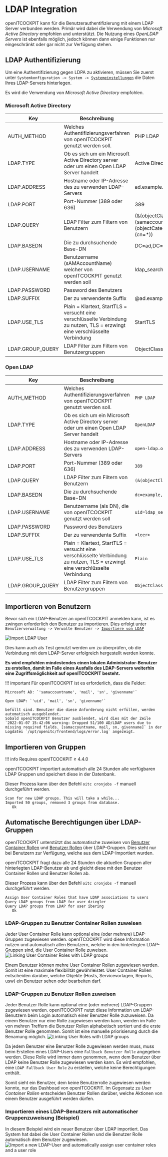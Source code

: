 # LDAP Integration

openITCOCKPIT kann für die Benutzerauthentifizierung mit einem LDAP Server verbunden werden. Primär wird dabei die
Verwendung von
_Microsoft Active Directory_ empfohlen und unterstützt. Die Nutzung eines _OpenLDAP Servers_ ist ebenfalls möglich,
jedoch können dann einige Funktionen nur eingeschränkt oder gar nicht zur Verfügung stehen.

## LDAP Authentifizierung

Um eine Authentifizierung gegen LDPA zu aktivieren, müssen Sie zuerst
unter `Systemkonfiguration -> System -> `[`Systemeinstellungen`](/configuration/systemsettings/)
die Daten Ihres LDAP-Servers hinterlegen.

Es wird die Verwendung von _Microsoft Active Directory_ empfohlen.

### Microsoft Active Directory

| Key              | Beschreibung                                                                                                                  | Beispiel                                                               |
|------------------|-------------------------------------------------------------------------------------------------------------------------------|------------------------------------------------------------------------|
| AUTH_METHOD      | Welches Authentifizierungsverfahren von openITCOCKPIT genutzt werden soll.                                                    | PHP LDAP                                                               |
| LDAP.TYPE        | Ob es sich um ein Microsoft Active Directory server oder um einen Open LDAP Server handelt                                    | Active Directory LDAP                                                  |
| LDAP.ADDRESS     | Hostname oder IP-Adresse des zu verwenden LDAP-Servers                                                                        | ad.example.com                                                         |
| LDAP.PORT        | Port-Nummer (389 oder 636)                                                                                                    | 389                                                                    |
| LDAP.QUERY       | LDAP Filter zum Filtern von Benutzern                                                                                         | (&(objectClass=user)(samaccounttype=805306368)(objectCategory=person)(cn=*)) |
| LDAP.BASEDN      | Die zu durchsuchende Base-DN                                                                                                  | DC=ad,DC=example,DC=com                                                |
| LDAP.USERNAME    | Benutzername (sAMAccountName) welcher von openITCOCKPIT genutzt werden soll                                                   | ldap_search                                                            |
| LDAP.PASSWORD    | Password des Benutzers                                                                                                        |                                                                        |
| LDAP.SUFFIX      | Der zu verwendente Suffix                                                                                                     | @ad.example.com                                                        |
| LDAP.USE_TLS     | Plain = Klartext, StartTLS = versucht eine verschlüsselte Verbindung zu nutzen, TLS = erzwingt eine verschlüsselte Verbindung | StartTLS                                                               |
| LDAP.GROUP_QUERY | LDAP Filter zum Filtern von Benutzergruppen                                                                                   | ObjectClass=Group                                                      |



### Open LDAP

| Key              | Beschreibung                                                                                                                  | Beispiel                                      |
|------------------|-------------------------------------------------------------------------------------------------------------------------------|-----------------------------------------------|
| AUTH_METHOD      | Welches Authentifizierungsverfahren von openITCOCKPIT genutzt werden soll.                                                    | `PHP LDAP`                                    |
| LDAP.TYPE        | Ob es sich um ein Microsoft Active Directory server oder um einen Open LDAP Server handelt                                    | `OpenLDAP`                                    |
| LDAP.ADDRESS     | Hostname oder IP-Adresse des zu verwenden LDAP-Servers                                                                        | `open-ldap.oitc.itn`                          |
| LDAP.PORT        | Port-Nummer (389 oder 636)                                                                                                    | `389`                                         |
| LDAP.QUERY       | LDAP Filter zum Filtern von Benutzern                                                                                         | `(&(objectClass=inetOrgPerson)(uid=*))`       |
| LDAP.BASEDN      | Die zu durchsuchende Base-DN                                                                                                  | `dc=example,dc=com`                           |
| LDAP.USERNAME    | Benutzername (als DN), die von openITCOCKPIT genutzt werden soll                                                              | `uid=ldap_search,ou=people,dc=example,dc=com` |
| LDAP.PASSWORD    | Password des Benutzers                                                                                                        |                                               |
| LDAP.SUFFIX      | Der zu verwendente Suffix                                                                                                     | `<leer>`                                      |
| LDAP.USE_TLS     | Plain = Klartext, StartTLS = versucht eine verschlüsselte Verbindung zu nutzen, TLS = erzwingt eine verschlüsselte Verbindung | `Plain`                                       |
| LDAP.GROUP_QUERY | LDAP Filter zum Filtern von Benutzergruppen                                                                                   | `ObjectClass=posixGroup`                      |


## Importieren von Benutzern

Bevor sich ein LDAP-Benutzer an openITCOCKPIT anmelden kann, ist es zwingen erforderlich den Benutzer zu importieren.
Dies erfolgt unter `Benutzerverwaltung -> Verwalte Benutzer -> `[`Importiere von LDAP`](/configuration/usermanagement/#neuen-benutzer-anlegen-active-directory-ldap)

![Import LDAP User](/images/import-ldap-user.png)

Dies kann auch als Test genutzt werden um zu überprüfen, ob die Verbindung mit dem LDAP-Server erfolgreich hergestellt werden konnte.

**Es wird empfohlen mindestendes einen lokalen Administrator-Benutzer zu erstellen, damit im Falle eines Ausfalls des LDAP-Servers weiterhin eine Zugriffsmöglichkeit auf openITCOCKPIT besteht.**

!!! important
    Für openITCOCKPIT ist es erforderlich, dass die Felder:
     
    Microsoft AD: `'samaccountname', 'mail', 'sn', 'givenname'`
    
    Open LDAP: `'uid', 'mail', 'sn', 'givenname'`
    
    befüllt sind. Benutzer die diese Anforderung nicht erfüllen, werden automatisch ausgeblendet.
    Sobald openITCOCKPIT Benutzer ausblendet, wird dies mit der Zeile `2022-01-07 15:42:06 warning: Dropped 51/100 AD/LDAP users due to missing required fields. [samaccountname, mail, sn, givenname]` in der Logdatei `/opt/openitc/frontend/logs/error.log` angezeigt.

## Importieren von Gruppen
!!! info
    Requires openITCOCKPIT ≥ 4.4.0


openITCOCKPIT importiert automatisch alle 24 Stunden alle verfügbaren LDAP Gruppen und speichert diese in der Datenbank.

Dieser Prozess kann über den Befehl `oitc cronjobs -f` manuell durchgeführt werden.
```
Scan for new LDAP groups. This will take a while...
Imported 50 groups, removed 3 groups from database.
   Ok
```

## Automatische Berechtigungen über LDAP-Gruppen

openITCOCKPIT unterstützt das automatische zuweisen von [Benutzer Container Rollen](/configuration/usermanagement/#benutzer-container-rollen) und [Benutzer Rollen](/configuration/usermanagement/#benutzer-rollen-verwalten)
über LDAP-Gruppen. Dies steht nur bei Benutzern zur Verfügung, welche aus dem LDAP-Importiert wurden.

openITCOCKPIT fragt dazu alle 24 Stunden die aktuellen Gruppen aller hinterlegten LDAP-Benutzer ab und gleicht diese mit den Benutzer Container Rollen und Benutzer Rollen ab.

Dieser Prozess kann über den Befehl `oitc cronjobs -f` manuell durchgeführt werden.
```
Assign User Container Roles that have LDAP associations to users
Query LDAP groups from LDAP for user dziegler
Query LDAP groups from LDAP for user ibering
   Ok
```

### LDAP-Gruppen zu Benutzer Container Rollen zuweisen
Jeder User Container Rolle kann optional eine (oder mehrere) LDAP-Gruppen zugewiesen werden. openITCOCKPIT wird diese Information nutzen und automatisch allen
Benutzern, welche in den hinterlegten LDAP-Gruppen sind, die User Container Rolle zuweisen.
![Linking User Container Roles with LDAP groups](/images/ldap-user-container-roles.png)

Einem Benutzer können mehre User Container Rollen zugewiesen werden. Somit ist eine maximale flexibilität gewährleistet. User Container Rollen entscheiden darüber, welche
Objekte (Hosts, Servicevorlagen, Reports, usw) ein Benutzer sehen oder bearbeiten darf.


### LDAP-Gruppen zu Benutzer Rollen zuweisen
Jeder Benutzer Rolle kann optional eine (oder mehrere) LDAP-Gruppen zugewiesen werden. openITCOCKPIT nutzt diese Information um LDAP-Benutzern beim Login automatisch einer
Benutzer Rolle zuzuweisen. Da einem Benutzer nur eine Rolle zugewiesen werden kann, werden im Falle von mehren Treffern die Benutzer Rollen alphabetisch sortiert und die erste Benutzer Rolle genommen.
Somit ist eine manuelle priorisierung durch die Benamung möglich.
![Linking User Roles with LDAP groups](/images/ldap-user-roles.png)

Da jedem Benutzer eine Benutzer Rolle zugewiesen werden muss, muss beim Erstellen eines LDAP-Users eine `Fallback Benutzer Rolle` angegeben werden. Diese Rolle wird immer dann genommen,
wenn dem Benutzer über LDAP keine Benutzer Rolle zugewiesen werden kann. Es wird empfohlen, eine `LDAP Fallback User Role` zu erstellen, welche keine Berechtigungen enthält.

Somit sieht ein Benutzer, dem keine Benutzerrolle zugewiesen werden konnte, nur das Dashboad von openITCOCKPIT. Im Gegensatz zu
_User Container Rollen_ entscheiden Benutzer Rollen darüber, welche Aktionen von einem Benutzer ausgeführt werden dürfen.

### Importieren eines LDAP-Benutzers mit automatischer Gruppenzuweisung (Beispiel)
In diesem Beispiel wird ein neuer Benutzer über LDAP importiert. Das System hat dabei die User Container Rollen und die Benutzer Rolle automatisch dem Benutzer zugewiesen.
![Import a new LDAP-User and automatically assign user container roles and a user role](/images/import-ldap-user-auto-assign-groups.png)





